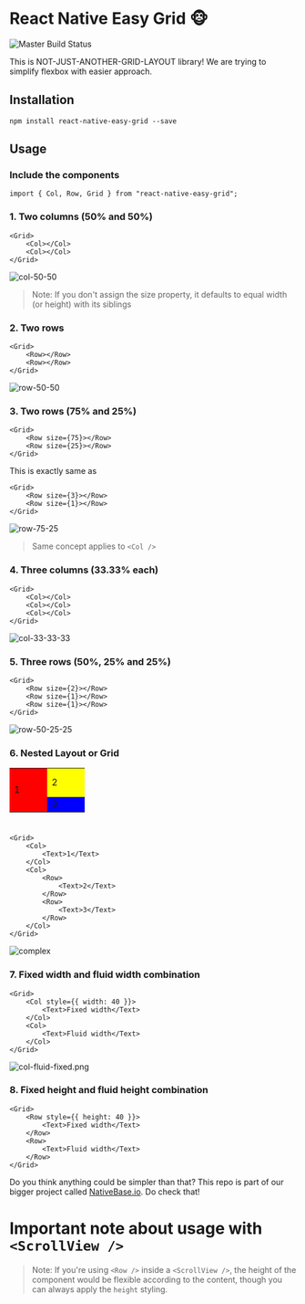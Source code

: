# React Native Easy Grid 🐵
![Master Build Status](https://travis-ci.org/GeekyAnts/react-native-easy-grid.svg?branch=master) <br />

This is NOT-JUST-ANOTHER-GRID-LAYOUT library! We are trying to simplify flexbox with easier approach.

## Installation

```
npm install react-native-easy-grid --save
```

## Usage

### Include the components

```
import { Col, Row, Grid } from "react-native-easy-grid";
```

### 1. Two columns (50% and 50%)

```
<Grid>
    <Col></Col>
    <Col></Col>
</Grid>
```

![col-50-50](Examples/col-50-50.png "Column 50% and 50% example")



> Note: If you don't assign the size property, it defaults to equal width (or height) with its siblings

### 2. Two rows

```
<Grid>
    <Row></Row>
    <Row></Row>
</Grid>
```

![row-50-50](Examples/row-50-50.png "Row 50% and 50% example")


### 3. Two rows (75% and 25%)

```
<Grid>
    <Row size={75}></Row>
    <Row size={25}></Row>
</Grid>
```

This is exactly same as

```
<Grid>
    <Row size={3}></Row>
    <Row size={1}></Row>
</Grid>
```

![row-75-25](Examples/row-75-25.png "Row 75% and 25% example")

> Same concept applies to `<Col />`


### 4. Three columns (33.33% each)

```
<Grid>
    <Col></Col>
    <Col></Col>
    <Col></Col>
</Grid>
```
![col-33-33-33](Examples/col-33-33-33.png "Column 33.33% each")

### 5. Three rows (50%, 25% and 25%)

```
<Grid>
    <Row size={2}></Row>
    <Row size={1}></Row>
    <Row size={1}></Row>
</Grid>
```

![row-50-25-25](Examples/row-50-25-25.png "Row 50%, 25% and 50% example")

### 6. Nested Layout or Grid

<table width="100" height="100">
    <tr>
        <td rowspan="2" bgcolor="red" width="50">1</td>
        <td bgcolor="yellow" width="50" height="50">2</td>
    </tr>
    <tr>
        <td bgcolor="blue">3</td>
    </tr>
</table>

```
<Grid>
    <Col>
        <Text>1</Text>
    </Col>
    <Col>
        <Row>
            <Text>2</Text>
        </Row>
        <Row>
            <Text>3</Text>
        </Row>
    </Col>
</Grid>
```

![complex](Examples/complex.png "Complex and Nested Layouts")



### 7. Fixed width and fluid width combination

```
<Grid>
    <Col style={{ width: 40 }}>
        <Text>Fixed width</Text>
    </Col>
    <Col>
        <Text>Fluid width</Text>
    </Col>
</Grid>
```

![col-fluid-fixed.png](Examples/col-fluid-fixed.png "Column fluid and fixed example")


### 8. Fixed height and fluid height combination

```
<Grid>
    <Row style={{ height: 40 }}>
        <Text>Fixed width</Text>
    </Row>
    <Row>
        <Text>Fluid width</Text>
    </Row>
</Grid>
```

Do you think anything could be simpler than that? This repo is part of our bigger project called [NativeBase.io](http://nativebase.io). Do check that!

# Important note about usage with `<ScrollView />`

> Note: If you're using `<Row />` inside a `<ScrollView />`, the height of the <Row /> component would be flexible according to the content, though you can always apply the `height` styling.
